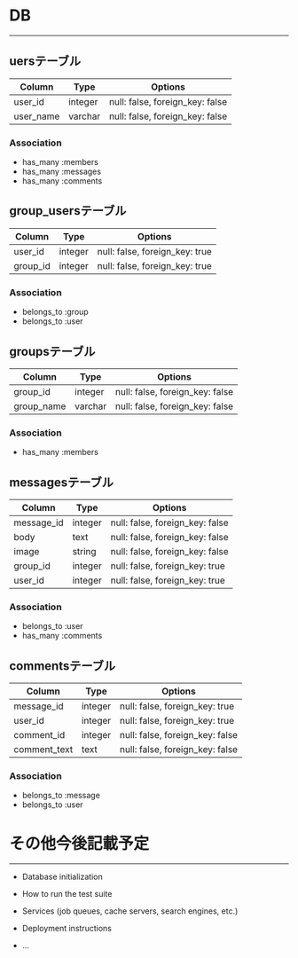 # DB
---

## uersテーブル

|Column|Type|Options|
|------|----|-------|
|user_id|integer|null: false, foreign_key: false|
|user_name|varchar|null: false, foreign_key: false|

### Association
- has_many :members
- has_many :messages
- has_many :comments

## group_usersテーブル

|Column|Type|Options|
|------|----|-------|
|user_id|integer|null: false, foreign_key: true|
|group_id|integer|null: false, foreign_key: true|

### Association
- belongs_to :group
- belongs_to :user

## groupsテーブル

|Column|Type|Options|
|------|----|-------|
|group_id|integer|null: false, foreign_key: false|
|group_name|varchar|null: false, foreign_key: false|

### Association
- has_many :members

## messagesテーブル

|Column|Type|Options|
|------|----|-------|
|message_id|integer|null: false, foreign_key: false|
|body|text|null: false, foreign_key: false|
|image|string|null: false, foreign_key: false|
|group_id|integer|null: false, foreign_key: true|
|user_id|integer|null: false, foreign_key: true|

### Association
- belongs_to :user
- has_many :comments

## commentsテーブル

|Column|Type|Options|
|------|----|-------|
|message_id|integer|null: false, foreign_key: true|
|user_id|integer|null: false, foreign_key: true|
|comment_id|integer|null: false, foreign_key: false|
|comment_text|text|null: false, foreign_key: false|

### Association
- belongs_to :message
- belongs_to :user


# その他今後記載予定
---

* Database initialization

* How to run the test suite

* Services (job queues, cache servers, search engines, etc.)

* Deployment instructions

* ...
